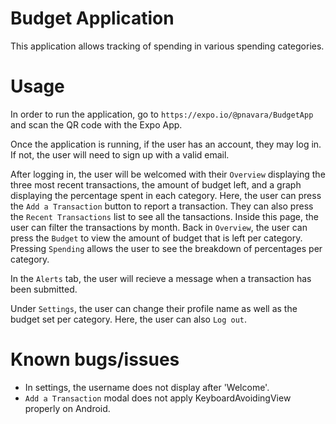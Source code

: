 # Budget Application
This application allows tracking of spending in various spending categories.

# Usage
In order to run the application, go to ``https://expo.io/@pnavara/BudgetApp`` and scan the QR code with the Expo App.

Once the application is running, if the user has an account, they may log in. If not, the user will need to sign up with a valid email.

After logging in, the user will be welcomed with their ``Overview`` displaying the three most recent transactions, the amount of budget left, and a graph displaying the percentage spent in each category. Here, the user can press the ``Add a Transaction`` button to report a transaction. They can also press the ``Recent Transactions`` list to see all the tansactions. Inside this page, the user can filter the transactions by month. Back in ``Overview``, the user can press the ``Budget`` to view the amount of budget that is left per category. Pressing ``Spending`` allows the user to see the breakdown of percentages per category.

In the ``Alerts`` tab, the user will recieve a message when a transaction has been submitted.

Under ``Settings``, the user can change their profile name as well as the budget set per category. Here, the user can also ``Log out``.

# Known bugs/issues
- In settings, the username does not display after 'Welcome'.
- ``Add a Transaction`` modal does not apply KeyboardAvoidingView properly on Android.
